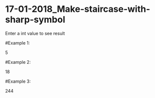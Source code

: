 # 17-01-2018_Make-staircase-with-sharp-symbol

  Enter a int value to see result
  
#Example 1:

  5
  
#Example 2:

  18
  
#Example 3:

  244
